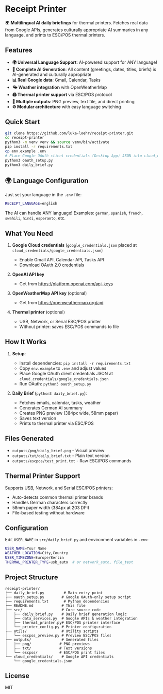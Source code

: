 # Receipt Printer

🌍 **Multilingual AI daily briefings** for thermal printers. Fetches real data from Google APIs, generates culturally appropriate AI summaries in any language, and prints to ESC/POS thermal printers.

## Features

- **🌍 Universal Language Support**: AI-powered support for ANY language!
- **🤖 Complete AI Generation**: All content (greetings, dates, titles, briefs) is AI-generated and culturally appropriate
- **📊 Real Google data**: Gmail, Calendar, Tasks
- **🌤️ Weather integration** with OpenWeatherMap
- **🖨️ Thermal printer support** via ESC/POS protocol
- **📱 Multiple outputs**: PNG preview, text file, and direct printing
- **⚙️ Modular architecture** with easy language switching

## Quick Start

```bash
git clone https://github.com/luka-loehr/receipt-printer.git
cd receipt-printer
python3 -m venv venv && source venv/bin/activate
pip install -r requirements.txt
cp env.example .env
# Place Google OAuth client credentials (Desktop App) JSON into cloud_credentials/ (any .json filename)
python3 oauth_setup.py
python3 daily_brief.py
```

## 🌍 Language Configuration

Just set your language in the `.env` file:
```bash
RECEIPT_LANGUAGE=english
```

The AI can handle ANY language! Examples: `german`, `spanish`, `french`, `swahili`, `hindi`, `esperanto`, etc.

## What You Need

1. **Google Cloud credentials** (`google_credentials.json` placed at `cloud_credentials/google_credentials.json`)
   - Enable Gmail API, Calendar API, Tasks API
   - Download OAuth 2.0 credentials

2. **OpenAI API key** 
   - Get from https://platform.openai.com/api-keys

3. **OpenWeatherMap API key** (optional)
   - Get from https://openweathermap.org/api

4. **Thermal printer** (optional)
   - USB, Network, or Serial ESC/POS printer
   - Without printer: saves ESC/POS commands to file

## How It Works

1. **Setup**:
   - Install dependencies: `pip install -r requirements.txt`
   - Copy `env.example` to `.env` and adjust values
   - Place Google OAuth client credentials JSON at `cloud_credentials/google_credentials.json`
   - Run OAuth: `python3 oauth_setup.py`

2. **Daily Brief** (`python3 daily_brief.py`):
   - Fetches emails, calendar, tasks, weather
   - Generates German AI summary
   - Creates PNG preview (384px wide, 58mm paper)
   - Saves text version
   - Prints to thermal printer via ESC/POS

## Files Generated

- `outputs/png/daily_brief.png` - Visual preview
- `outputs/txt/daily_brief.txt` - Plain text version  
- `outputs/escpos/test_print.txt` - Raw ESC/POS commands

## Thermal Printer Support

Supports USB, Network, and Serial ESC/POS printers:
- Auto-detects common thermal printer brands
- Handles German characters correctly
- 58mm paper width (384px at 203 DPI)
- File-based testing without hardware

## Configuration

Edit `USER_NAME` in `src/daily_brief.py` and environment variables in `.env`:

```bash
USER_NAME=Your Name
WEATHER_LOCATION=City,Country  
USER_TIMEZONE=Europe/Berlin
THERMAL_PRINTER_TYPE=usb_auto  # or network_auto, file_test
```

## Project Structure

```
receipt-printer/
├── daily_brief.py         # Main entry point
├── oauth_setup.py        # Google OAuth-only setup script
├── requirements.txt       # Python dependencies
├── README.md             # This file
├── src/                  # Core source code
│   ├── daily_brief.py    # Daily brief generation logic
│   ├── data_services.py  # Google APIs & weather integration
│   ├── thermal_printer.py# ESC/POS printer interface
│   └── printer_config.py # Printer configuration
├── utils/                # Utility scripts
│   └── escpos_preview.py # Preview ESC/POS files
├── outputs/              # Generated files
│   ├── png/             # PNG previews
│   ├── txt/             # Text versions
│   └── escpos/          # ESC/POS print files
└── cloud_credentials/    # Google API credentials
    └── google_credentials.json
```

## License

MIT